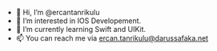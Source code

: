 - 👋 Hi, I’m @ercantanrikulu
- 👀 I’m interested in IOS Developement.
- 🌱 I’m currently learning Swift and UIKit.
- 📫 You can reach me via ercan.tanrikulu@darussafaka.net

<!---
ercantanrikulu/ercantanrikulu is a ✨ special ✨ repository because its `README.md` (this file) appears on your GitHub profile.
You can click the Preview link to take a look at your changes.
--->
